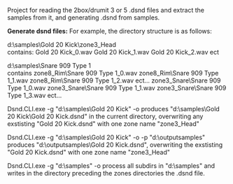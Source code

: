 Project for reading the 2box/drumit 3 or 5 .dsnd files and extract the samples from it,
and generating .dsnd from samples.

**Generate dsnd files:**
For example, the directory structure is as follows:

d:\samples\Gold 20 Kick\zone3_Head\
  contains: Gold 20 Kick_0.wav
            Gold 20 Kick_1.wav
            Gold 20 Kick_2.wav
            ect

d:\samples\Snare 909 Type 1\
contains
    zone8_Rim\Snare 909 Type 1_0.wav
    zone8_Rim\Snare 909 Type 1_1.wav
    zone8_Rim\Snare 909 Type 1_2.wav
    ect...
    zone3_Snare\Snare 909 Type 1_0.wav
    zone3_Snare\Snare 909 Type 1_1.wav
    zone3_Snare\Snare 909 Type 1_3.wav
    ect...


Dsnd.CLI.exe -g "d:\samples\Gold 20 Kick" -o
   produces "d:\samples\Gold 20 Kick\Gold 20 Kick.dsnd" in the current directory, overwriting any exstisting "Gold 20 Kick.dsnd" with one zone name "zone3_Head"

Dsnd.CLI.exe -g "d:\samples\Gold 20 Kick" -o -p "d:\outputsamples"
  produces "d:\outputsamples\Gold 20 Kick.dsnd", overwriting the exstisting "Gold 20 Kick.dsnd" with one zone name "zone3_Head"

Dsnd.CLI.exe -g "d:\samples" -o
  process all subdirs in "d:\samples" and writes in the directory preceding the zones directories the .dsnd file.
  



